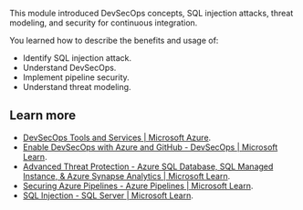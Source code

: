 This module introduced DevSecOps concepts, SQL injection attacks, threat modeling, and security for continuous integration.

You learned how to describe the benefits and usage of:

 -  Identify SQL injection attack.
 -  Understand DevSecOps.
 -  Implement pipeline security.
 -  Understand threat modeling.

## Learn more

 -  [DevSecOps Tools and Services \| Microsoft Azure](https://azure.microsoft.com/solutions/devsecops).
 -  [Enable DevSecOps with Azure and GitHub - DevSecOps \| Microsoft Learn](/azure/devops/devsecops).
 -  [Advanced Threat Protection - Azure SQL Database, SQL Managed Instance, & Azure Synapse Analytics \| Microsoft Learn](/azure/azure-sql/database/threat-detection-overview).
 -  [Securing Azure Pipelines - Azure Pipelines \| Microsoft Learn](/azure/devops/pipelines/security/overview).
 -  [SQL Injection - SQL Server \| Microsoft Learn](/sql/relational-databases/security/sql-injection).
